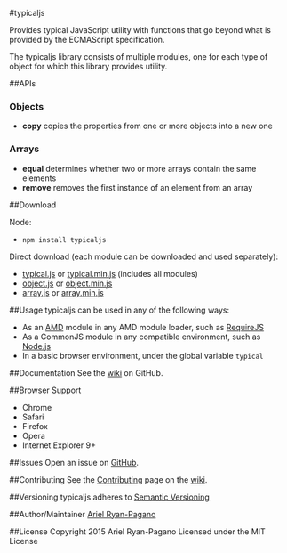 #typicaljs

Provides typical JavaScript utility with functions that go beyond what is provided by the ECMAScript specification.

The typicaljs library consists of multiple modules, one for each type of object for which this library provides utility.

##APIs

### Objects
* **copy** copies the properties from one or more objects into a new one

### Arrays
* **equal** determines whether two or more arrays contain the same elements
* **remove** removes the first instance of an element from an array

##Download

Node:
* `npm install typicaljs`

Direct download (each module can be downloaded and used separately):
* [typical.js](./dist/typical.js) or [typical.min.js](./dist/typical.min.js) (includes all modules)
* [object.js](./dist/modules/object.js) or [object.min.js](./dist/modules/object.min.js)
* [array.js](./dist/modules/array.js) or [array.min.js](./dist/modules/array.min.js)

##Usage
typicaljs can be used in any of the following ways:
* As an [AMD](/amdjs/amdjs-api) module in any AMD module loader, such as [RequireJS](http://requirejs.org/)
* As a CommonJS module in any compatible environment, such as [Node.js](https://nodejs.org/)
* In a basic browser environment, under the global variable `typical`

##Documentation
See the [wiki](./wiki) on GitHub.

##Browser Support
* Chrome
* Safari
* Firefox
* Opera
* Internet Explorer 9+

##Issues
Open an issue on [GitHub](./issues).

##Contributing
See the [Contributing](./wiki/Contributing) page on the [wiki](./wiki).

##Versioning
typicaljs adheres to [Semantic Versioning](http://semver.org/)

##Author/Maintainer
[Ariel Ryan-Pagano](../)

##License
Copyright 2015 Ariel Ryan-Pagano
Licensed under the MIT License